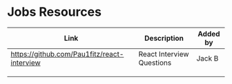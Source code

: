 # Jobs Resources


| Link | Description | Added by |
| -------- | -------- | -------- |
|https://github.com/Pau1fitz/react-interview | React Interview Questions | Jack B|
| | | |
| | | |
| | | |
